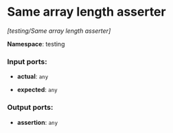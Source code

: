 # Same array length asserter

_[testing/Same array length asserter]_

__Namespace__: testing

### Input ports:

* __actual__: ` any `


* __expected__: ` any `

### Output ports:

* __assertion__: ` any `

